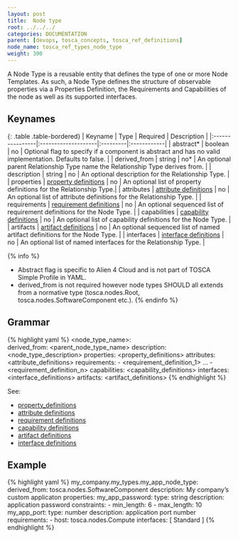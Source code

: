 ```yaml
---
layout: post
title:  Node type
root: ../../../
categories: DOCUMENTATION
parent: [devops, tosca_concepts, tosca_ref_definitions]
node_name: tosca_ref_types_node_type
weight: 300
---
```


A Node Type is a reusable entity that defines the type of one or more Node Templates. As such, a Node Type defines the structure of observable properties via a Properties Definition, the Requirements and Capabilities of the node as well as its supported interfaces.

## Keynames

{: .table .table-bordered}
| Keyname         | Type                | Required | Description |
|:----------------|:--------------------|:---------|:------------|
| abstract*     | boolean | no | Optional flag to specify if a component is abstract and has no valid implementation. Defaults to false. |
| derived_from | string | no* | An optional parent Relationship Type name the Relationship Type derives from. |
| description | string | no | An optional description for the Relationship Type. |
| properties | [property definitions](#/documentation/devops_guide/tosca_grammar/property_definition.html) | no | An optional list of property definitions for the Relationship Type.|
| attributes | [attribute definitions](#/documentation/devops_guide/tosca_grammar/attribute_definition.html) | no | An optional list of attribute definitions for the Relationship Type. |
| requirements | [requirement definitions](#/documentation/devops_guide/tosca_grammar/requirement_definition.html) | no | An optional sequenced list of requirement definitions for the Node Type. |
| capabilities | [capability definitions](#/documentation/devops_guide/tosca_grammar/capability_definition.html) | no | An optional list of capability definitions for the Node Type. |
| artifacts | [artifact definitions](#/documentation/devops_guide/tosca_grammar/artifact_definition.html) | no | An optional sequenced list of named artifact definitions for the Node Type. |
| interfaces | [interface definitions](#/documentation/devops_guide/tosca_grammar/interface_definition.html) | no | An optional list of named interfaces for the Relationship Type. |

{% info %}
 - Abstract flag is specific to Alien 4 Cloud and is not part of TOSCA Simple Profile in YAML.
 - derived_from is not required however node types SHOULD all extends from a normative type (tosca.nodes.Root, tosca.nodes.SoftwareComponent etc.).
{% endinfo %}

## Grammar

{% highlight yaml %}
<node_type_name>:  
  derived_from: <parent_node_type_name>
  description: <node_type_description>
  properties:
    <property_definitions>
  attributes:
    <attribute_definitions>
  requirements:
    - <requirement_definition_1>
    ...
    - <requirement_definition_n>
  capabilities:
    <capability_definitions>
  interfaces:
    <interface_definitions>
  artifacts:
    <artifact_definitions>
{% endhighlight %}

See:

- [property_definitions](#/documentation/devops_guide/tosca_grammar/property_definition.html)
- [attribute definitions](#/documentation/devops_guide/tosca_grammar/attribute_definition.md)
- [requirement definitions](#/documentation/devops_guide/tosca_grammar/requirement_definition.html)
- [capability definitions](#/documentation/devops_guide/tosca_grammar/capability_definition.html)
- [artifact definitions](#/documentation/devops_guide/tosca_grammar/artifact_definition.html)
- [interface definitions](#/documentation/devops_guide/tosca_grammar/interface_definition.md)

## Example

{% highlight yaml %}
my_company.my_types.my_app_node_type:
  derived_from: tosca.nodes.SoftwareComponent
  description: My company’s custom applicaton
  properties:
    my_app_password:
      type: string
      description: application password
      constraints:
      - min_length: 6
      - max_length: 10
  my_app_port:
    type: number
    description: application port number
  requirements:
    - host: tosca.nodes.Compute
  interfaces: [ Standard ]
{% endhighlight %}
